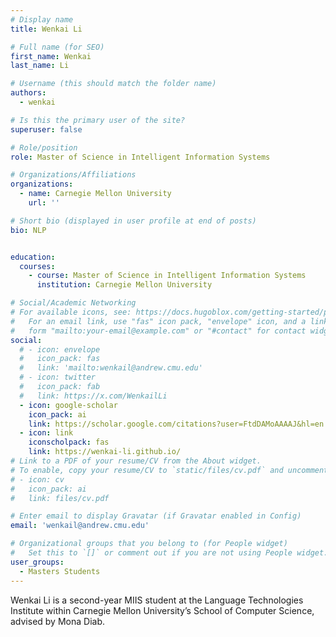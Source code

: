 ```yaml
---
# Display name
title: Wenkai Li

# Full name (for SEO)
first_name: Wenkai
last_name: Li

# Username (this should match the folder name)
authors:
  - wenkai

# Is this the primary user of the site?
superuser: false

# Role/position
role: Master of Science in Intelligent Information Systems

# Organizations/Affiliations
organizations:
  - name: Carnegie Mellon University
    url: ''

# Short bio (displayed in user profile at end of posts)
bio: NLP


education:
  courses:
    - course: Master of Science in Intelligent Information Systems
      institution: Carnegie Mellon University

# Social/Academic Networking
# For available icons, see: https://docs.hugoblox.com/getting-started/page-builder/#icons
#   For an email link, use "fas" icon pack, "envelope" icon, and a link in the
#   form "mailto:your-email@example.com" or "#contact" for contact widget.
social:
  # - icon: envelope
  #   icon_pack: fas
  #   link: 'mailto:wenkail@andrew.cmu.edu'
  # - icon: twitter
  #   icon_pack: fab
  #   link: https://x.com/WenkailLi
  - icon: google-scholar
    icon_pack: ai
    link: https://scholar.google.com/citations?user=FtdDAMoAAAAJ&hl=en
  - icon: link
    iconscholpack: fas
    link: https://wenkai-li.github.io/
# Link to a PDF of your resume/CV from the About widget.
# To enable, copy your resume/CV to `static/files/cv.pdf` and uncomment the lines below.
# - icon: cv
#   icon_pack: ai
#   link: files/cv.pdf

# Enter email to display Gravatar (if Gravatar enabled in Config)
email: 'wenkail@andrew.cmu.edu'

# Organizational groups that you belong to (for People widget)
#   Set this to `[]` or comment out if you are not using People widget.
user_groups:
  - Masters Students
---
```


Wenkai Li is a second-year MIIS student at the Language Technologies Institute within Carnegie Mellon University’s School of Computer Science, advised by Mona Diab.
